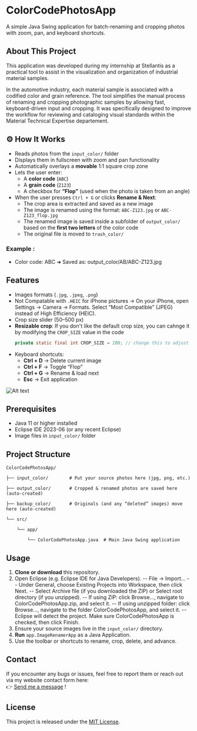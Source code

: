 # ColorCodePhotosApp

A simple Java Swing application for batch-renaming and cropping photos with zoom, pan, and keyboard shortcuts.

## About This Project

This application was developed during my internship at Stellantis as a practical tool to assist in the visualization and organization of industrial material samples.

In the automotive industry, each material sample is associated with a codified color and grain reference. The tool simplifies the manual process of renaming and cropping photographic samples by allowing fast, keyboard-driven input and cropping. It was specifically designed to improve the workflow for reviewing and cataloging visual standards within the Material Technical Expertise departement.


## ⚙️ How It Works

- Reads photos from the `input_color/` folder  
- Displays them in fullscreen with zoom and pan functionality  
- Automatically overlays a **movable** 1:1 square crop zone  
- Lets the user enter:
  - A **color code** (`ABC`)
  - A **grain code** (`Z123`)
  - A checkbox for **“Flop”** (used when the photo is taken from an angle)
- When the user presses `Ctrl + G` or clicks **Rename & Next**:
  - The crop area is extracted and saved as a new image
  - The image is renamed using the format: `ABC-Z123.jpg` or `ABC-Z123_flop.jpg`
  - The renamed image is saved inside a subfolder of `output_color/` based on the **first two letters** of the color code
  - The original file is moved to `trash_color/`
### Example :
  - Color code: ABC
➜ Saved as: output_color/AB/ABC-Z123.jpg 

## Features

- Images formats (`.jpg`, `.jpeg`, `.png`)
- Not Compatable with `.HEIC` for iPhone pictures -> On your iPhone, open Settings → Camera → Formats. Select “Most Compatible” (JPEG) instead of High Efficiency (HEIC).
- Crop size slider (50–500 px)
- **Resizable crop**: If you don't like the default crop size, you can cahnge it by modifying the `CROP_SIZE` value in the code  
  ```java
  private static final int CROP_SIZE = 200; // change this to adjust default crop size
- Keyboard shortcuts:  
  - **Ctrl + D** → Delete current image  
  - **Ctrl + F** → Toggle “Flop”  
  - **Ctrl + G** → Rename & load next  
  - **Esc** → Exit application  

![Alt text](/project.gif)

## Prerequisites

- Java 11 or higher installed  
- Eclipse IDE 2023-06 (or any recent Eclipse)  
- Image files in `input_color/` folder  

## Project Structure

    ColorCodePhotosApp/

    ├── input_color/        # Put your source photos here (jpg, png, etc.)

    ├── output_color/       # Cropped & renamed photos are saved here (auto-created)

    ├── backup_color/       # Originals (and any “deleted” images) move here (auto-created)

    └── src/
    
        └── app/
        
            └── ColorCodePhotosApp.java  # Main Java Swing application

## Usage

1. **Clone or download** this repository.  
2. Open Eclipse (e.g. Eclipse IDE for Java Developers).
-- File → Import…
-- Under General, choose Existing Projects into Workspace, then click Next.
-- Select Archive file (if you downloaded the ZIP) or Select root directory (if you unzipped).
-- If using ZIP: click Browse…, navigate to ColorCodePhotosApp.zip, and select it.
-- If using unzipped folder: click Browse…, navigate to the folder ColorCodePhotosApp, and select it.
-- Eclipse will detect the project. Make sure ColorCodePhotosApp is checked, then click Finish.  
3. Ensure your source images live in the `input_color/` directory.  
4. **Run** `app.ImageRenamerApp` as a Java Application.  
5. Use the toolbar or shortcuts to rename, crop, delete, and advance.

## Contact

If you encounter any bugs or issues, feel free to report them or reach out via my website contact form here:  
👉 [Send me a message](https://nico-rab.tech/#contact) !

## License

This project is released under the [MIT License](LICENSE).
